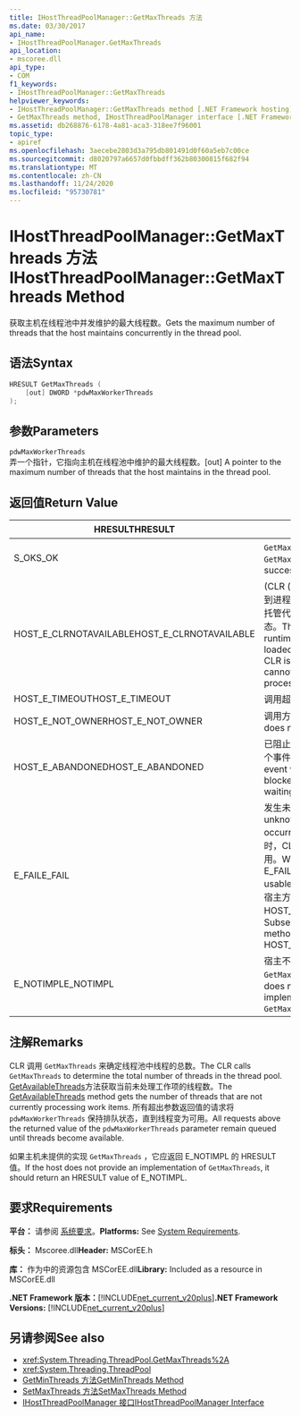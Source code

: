 ```yaml
---
title: IHostThreadPoolManager::GetMaxThreads 方法
ms.date: 03/30/2017
api_name:
- IHostThreadPoolManager.GetMaxThreads
api_location:
- mscoree.dll
api_type:
- COM
f1_keywords:
- IHostThreadPoolManager::GetMaxThreads
helpviewer_keywords:
- IHostThreadPoolManager::GetMaxThreads method [.NET Framework hosting]
- GetMaxThreads method, IHostThreadPoolManager interface [.NET Framework hosting]
ms.assetid: db268876-6178-4a81-aca3-318ee7f96001
topic_type:
- apiref
ms.openlocfilehash: 3aecebe2803d3a795db801491d0f60a5eb7c00ce
ms.sourcegitcommit: d8020797a6657d0fbbdff362b80300815f682f94
ms.translationtype: MT
ms.contentlocale: zh-CN
ms.lasthandoff: 11/24/2020
ms.locfileid: "95730781"
---
```

# <a name="ihostthreadpoolmanagergetmaxthreads-method"></a><span data-ttu-id="007ba-102">IHostThreadPoolManager::GetMaxThreads 方法</span><span class="sxs-lookup"><span data-stu-id="007ba-102">IHostThreadPoolManager::GetMaxThreads Method</span></span>

<span data-ttu-id="007ba-103">获取主机在线程池中并发维护的最大线程数。</span><span class="sxs-lookup"><span data-stu-id="007ba-103">Gets the maximum number of threads that the host maintains concurrently in the thread pool.</span></span>  
  
## <a name="syntax"></a><span data-ttu-id="007ba-104">语法</span><span class="sxs-lookup"><span data-stu-id="007ba-104">Syntax</span></span>  
  
```cpp  
HRESULT GetMaxThreads (  
    [out] DWORD *pdwMaxWorkerThreads  
);  
```  
  
## <a name="parameters"></a><span data-ttu-id="007ba-105">参数</span><span class="sxs-lookup"><span data-stu-id="007ba-105">Parameters</span></span>  

 `pdwMaxWorkerThreads`  
 <span data-ttu-id="007ba-106">弄一个指针，它指向主机在线程池中维护的最大线程数。</span><span class="sxs-lookup"><span data-stu-id="007ba-106">[out] A pointer to the maximum number of threads that the host maintains in the thread pool.</span></span>  
  
## <a name="return-value"></a><span data-ttu-id="007ba-107">返回值</span><span class="sxs-lookup"><span data-stu-id="007ba-107">Return Value</span></span>  
  
|<span data-ttu-id="007ba-108">HRESULT</span><span class="sxs-lookup"><span data-stu-id="007ba-108">HRESULT</span></span>|<span data-ttu-id="007ba-109">说明</span><span class="sxs-lookup"><span data-stu-id="007ba-109">Description</span></span>|  
|-------------|-----------------|  
|<span data-ttu-id="007ba-110">S_OK</span><span class="sxs-lookup"><span data-stu-id="007ba-110">S_OK</span></span>|<span data-ttu-id="007ba-111">`GetMaxThreads` 已成功返回。</span><span class="sxs-lookup"><span data-stu-id="007ba-111">`GetMaxThreads` returned successfully.</span></span>|  
|<span data-ttu-id="007ba-112">HOST_E_CLRNOTAVAILABLE</span><span class="sxs-lookup"><span data-stu-id="007ba-112">HOST_E_CLRNOTAVAILABLE</span></span>|<span data-ttu-id="007ba-113"> (CLR ( 的公共语言运行时未加载到进程中，或 CLR 处于无法运行托管代码或成功处理调用的状态。</span><span class="sxs-lookup"><span data-stu-id="007ba-113">The common language runtime (CLR( has not been loaded into a process, or the CLR is in a state in which it cannot run managed code or process the call successfully.</span></span>|  
|<span data-ttu-id="007ba-114">HOST_E_TIMEOUT</span><span class="sxs-lookup"><span data-stu-id="007ba-114">HOST_E_TIMEOUT</span></span>|<span data-ttu-id="007ba-115">调用超时。</span><span class="sxs-lookup"><span data-stu-id="007ba-115">The call timed out.</span></span>|  
|<span data-ttu-id="007ba-116">HOST_E_NOT_OWNER</span><span class="sxs-lookup"><span data-stu-id="007ba-116">HOST_E_NOT_OWNER</span></span>|<span data-ttu-id="007ba-117">调用方不拥有该锁。</span><span class="sxs-lookup"><span data-stu-id="007ba-117">The caller does not own the lock.</span></span>|  
|<span data-ttu-id="007ba-118">HOST_E_ABANDONED</span><span class="sxs-lookup"><span data-stu-id="007ba-118">HOST_E_ABANDONED</span></span>|<span data-ttu-id="007ba-119">已阻止的线程或纤程正在等待某个事件时，该事件被取消。</span><span class="sxs-lookup"><span data-stu-id="007ba-119">An event was canceled while a blocked thread or fiber was waiting on it.</span></span>|  
|<span data-ttu-id="007ba-120">E_FAIL</span><span class="sxs-lookup"><span data-stu-id="007ba-120">E_FAIL</span></span>|<span data-ttu-id="007ba-121">发生未知的灾难性故障。</span><span class="sxs-lookup"><span data-stu-id="007ba-121">An unknown catastrophic failure occurred.</span></span> <span data-ttu-id="007ba-122">当方法返回 E_FAIL 时，CLR 在该进程内将不再可用。</span><span class="sxs-lookup"><span data-stu-id="007ba-122">When a method returns E_FAIL, the CLR is no longer usable within the process.</span></span> <span data-ttu-id="007ba-123">对宿主方法的后续调用会返回 HOST_E_CLRNOTAVAILABLE。</span><span class="sxs-lookup"><span data-stu-id="007ba-123">Subsequent calls to hosting methods return HOST_E_CLRNOTAVAILABLE.</span></span>|  
|<span data-ttu-id="007ba-124">E_NOTIMPL</span><span class="sxs-lookup"><span data-stu-id="007ba-124">E_NOTIMPL</span></span>|<span data-ttu-id="007ba-125">宿主不提供的实现 `GetMaxThreads` 。</span><span class="sxs-lookup"><span data-stu-id="007ba-125">The host does not provide an implementation of `GetMaxThreads`.</span></span>|  
  
## <a name="remarks"></a><span data-ttu-id="007ba-126">注解</span><span class="sxs-lookup"><span data-stu-id="007ba-126">Remarks</span></span>  

 <span data-ttu-id="007ba-127">CLR 调用 `GetMaxThreads` 来确定线程池中线程的总数。</span><span class="sxs-lookup"><span data-stu-id="007ba-127">The CLR calls `GetMaxThreads` to determine the total number of threads in the thread pool.</span></span> <span data-ttu-id="007ba-128">[GetAvailableThreads](ihostthreadpoolmanager-getavailablethreads-method.md)方法获取当前未处理工作项的线程数。</span><span class="sxs-lookup"><span data-stu-id="007ba-128">The [GetAvailableThreads](ihostthreadpoolmanager-getavailablethreads-method.md) method gets the number of threads that are not currently processing work items.</span></span> <span data-ttu-id="007ba-129">所有超出参数返回值的请求将 `pdwMaxWorkerThreads` 保持排队状态，直到线程变为可用。</span><span class="sxs-lookup"><span data-stu-id="007ba-129">All requests above the returned value of the `pdwMaxWorkerThreads` parameter remain queued until threads become available.</span></span>  
  
 <span data-ttu-id="007ba-130">如果主机未提供的实现 `GetMaxThreads` ，它应返回 E_NOTIMPL 的 HRESULT 值。</span><span class="sxs-lookup"><span data-stu-id="007ba-130">If the host does not provide an implementation of `GetMaxThreads`, it should return an HRESULT value of E_NOTIMPL.</span></span>  
  
## <a name="requirements"></a><span data-ttu-id="007ba-131">要求</span><span class="sxs-lookup"><span data-stu-id="007ba-131">Requirements</span></span>  

 <span data-ttu-id="007ba-132">**平台：** 请参阅 [系统要求](../../get-started/system-requirements.md)。</span><span class="sxs-lookup"><span data-stu-id="007ba-132">**Platforms:** See [System Requirements](../../get-started/system-requirements.md).</span></span>  
  
 <span data-ttu-id="007ba-133">**标头：** Mscoree.dll</span><span class="sxs-lookup"><span data-stu-id="007ba-133">**Header:** MSCorEE.h</span></span>  
  
 <span data-ttu-id="007ba-134">**库：** 作为中的资源包含 MSCorEE.dll</span><span class="sxs-lookup"><span data-stu-id="007ba-134">**Library:** Included as a resource in MSCorEE.dll</span></span>  
  
 <span data-ttu-id="007ba-135">**.NET Framework 版本：**[!INCLUDE[net_current_v20plus](../../../../includes/net-current-v20plus-md.md)]</span><span class="sxs-lookup"><span data-stu-id="007ba-135">**.NET Framework Versions:** [!INCLUDE[net_current_v20plus](../../../../includes/net-current-v20plus-md.md)]</span></span>  
  
## <a name="see-also"></a><span data-ttu-id="007ba-136">另请参阅</span><span class="sxs-lookup"><span data-stu-id="007ba-136">See also</span></span>

- <xref:System.Threading.ThreadPool.GetMaxThreads%2A>
- <xref:System.Threading.ThreadPool>
- [<span data-ttu-id="007ba-137">GetMinThreads 方法</span><span class="sxs-lookup"><span data-stu-id="007ba-137">GetMinThreads Method</span></span>](ihostthreadpoolmanager-getminthreads-method.md)
- [<span data-ttu-id="007ba-138">SetMaxThreads 方法</span><span class="sxs-lookup"><span data-stu-id="007ba-138">SetMaxThreads Method</span></span>](ihostthreadpoolmanager-setmaxthreads-method.md)
- [<span data-ttu-id="007ba-139">IHostThreadPoolManager 接口</span><span class="sxs-lookup"><span data-stu-id="007ba-139">IHostThreadPoolManager Interface</span></span>](ihostthreadpoolmanager-interface.md)

